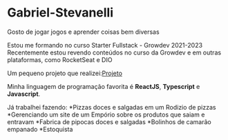 # Gabriel-Stevanelli
Gosto de jogar jogos e aprender coisas bem diversas

Estou me formando no curso Starter Fullstack - Growdev 2021-2023
Recentemente estou revendo conteúdos no curso da Growdev e em outras plataformas, como RocketSeat e DIO

Um pequeno projeto que realizei:[Projeto](https://github.com/GabrielStevanelli/front-dados)

Minha linguagem de programação favorita é **ReactJS**, **Typescript** e **Javascript**.

Já trabalhei fazendo:
*Pizzas doces e salgadas em um Rodizio de pizzas
*Gerenciando um site de um Empório sobre os produtos que saiam e entravam
*Fabrica de pipocas doces e salgadas
*Bolinhos de camarão empanado
*Estoquista
